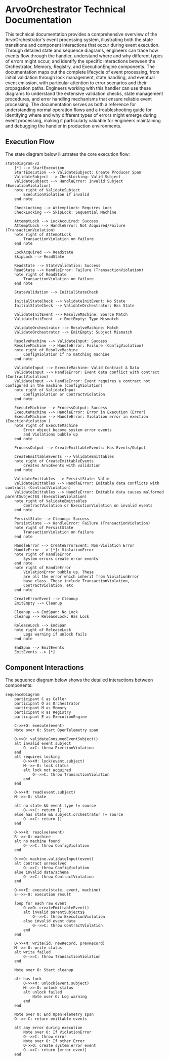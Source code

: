 # ArvoOrchestrator Technical Documentation

This technical documentation provides a comprehensive overview of the ArvoOrchestrator's event processing system, illustrating both the state transitions and component interactions that occur during event execution. Through detailed state and sequence diagrams, engineers can trace how events flow through the handler, understand where and why different types of errors might occur, and identify the specific interactions between the Orchestrator, Memory, Registry, and ExecutionEngine components. The documentation maps out the complete lifecycle of event processing, from initial validation through lock management, state handling, and eventual event emission, with particular attention to error scenarios and their propagation paths. Engineers working with this handler can use these diagrams to understand the extensive validation checks, state management procedures, and error handling mechanisms that ensure reliable event processing. The documentation serves as both a reference for understanding normal operation flows and a troubleshooting guide for identifying where and why different types of errors might emerge during event processing, making it particularly valuable for engineers maintaining and debugging the handler in production environments.

## Execution Flow

The state diagram below illustrates the core execution flow:

```mermaid
stateDiagram-v2
    [*] --> StartExecution
    StartExecution --> ValidateSubject: Create Producer Span
    ValidateSubject --> CheckLocking: Valid Subject
    ValidateSubject --> HandleError: Invalid Subject (ExecutionViolation)
    note right of ValidateSubject
        ExecutionViolation if invalid
    end note

    CheckLocking --> AttemptLock: Requires Lock
    CheckLocking --> SkipLock: Sequential Machine

    AttemptLock --> LockAcquired: Success
    AttemptLock --> HandleError: Not Acquired/Failure (TransactionViolation)
    note right of AttemptLock
        TransactionViolation on failure
    end note

    LockAcquired --> ReadState
    SkipLock --> ReadState

    ReadState --> StateValidation: Success
    ReadState --> HandleError: Failure (TransactionViolation)
    note right of ReadState
        TransactionViolation on failure
    end note

    StateValidation --> InitialStateCheck

    InitialStateCheck --> ValidateInitEvent: No State
    InitialStateCheck --> ValidateOrchestrator: Has State

    ValidateInitEvent --> ResolveMachine: Source Match
    ValidateInitEvent --> EmitEmpty: Type Mismatch

    ValidateOrchestrator --> ResolveMachine: Match
    ValidateOrchestrator --> EmitEmpty: Subject Mismatch

    ResolveMachine --> ValidateInput: Success
    ResolveMachine --> HandleError: Failure (ConfigViolation)
    note right of ResolveMachine
        ConfigViolation if no matching machine
    end note

    ValidateInput --> ExecuteMachine: Valid Contract & Data
    ValidateInput --> HandleError: Event data conflict with contract (ContractViolation)
    ValidateInput --> HandleError: Event requires a contract not configured in the machine (ConfigViolation)
    note right of ValidateInput
        ConfigViolation or ContractViolation
    end note

    ExecuteMachine --> ProcessOutput: Success
    ExecuteMachine --> HandleError: Error in Execution (Error)
    ExecuteMachine --> HandleError: Violation error in exection (ExectionViolation )
    note right of ExecuteMachine
        Error object become system error events
        and Violations bubble up
    end note

    ProcessOutput --> CreateEmittableEvents: Has Events/Output

    CreateEmittableEvents --> ValidateEmittables
    note right of CreateEmittableEvents
        Creates ArvoEvents with validation
    end note

    ValidateEmittables --> PersistState: Valid
    ValidateEmittables --> HandleError: Emitable data conflicts with contracts (ContractViolation)
    ValidateEmittables --> HandleError: Emitable data causes malformed parentSubject$$ (ExecutionViolation)
    note right of ValidateEmittables
        ContractViolation or ExecutionViolation on invalid events
    end note

    PersistState --> Cleanup: Success
    PersistState --> HandleError: Failure (TransactionViolation)
    note right of PersistState
        TransactionViolation on failure
    end note

    HandleError --> CreateErrorEvent: Non-Violation Error
    HandleError --> [*]: ViolationError
    note right of HandleError
        System errors create error events
    end note
    note right of HandleError
        ViolationError bubble up. These
        are all the error which inherit from ViolationError
        base class. These include TransactionViolation,
        ContractViolation, etc
    end note

    CreateErrorEvent --> Cleanup
    EmitEmpty --> Cleanup

    Cleanup --> EndSpan: No Lock
    Cleanup --> ReleaseLock: Has Lock

    ReleaseLock --> EndSpan
    note right of ReleaseLock
        Logs warning if unlock fails
    end note

    EndSpan --> EmitEvents
    EmitEvents --> [*]
```

## Component Interactions

The sequence diagram below shows the detailed interactions between components:

```mermaid
sequenceDiagram
    participant C as Caller
    participant O as Orchestrator
    participant M as Memory
    participant R as Registry
    participant E as ExecutionEngine

    C->>+O: execute(event)    
    Note over O: Start OpenTelemetry span
    
    O->>O: validateConsumedEventSubject()
    alt invalid event subject
        O-->>C: throw ExectionViolation
    end
    alt requires locking
        O->>+M: lock(event.subject)
        M-->>-O: lock status
        alt lock not acquired
            O-->>C: throw TransactionViolation
        end
    end
    
    O->>+M: read(event.subject)
    M-->>-O: state
    
    alt no state && event.type != source
        O-->>C: return []
    else has state && subject.orchestrator != source
        O-->>C: return []
    end
    
    O->>+R: resolve(event)
    R-->>-O: machine
    alt no machine found
        O-->>C: throw ConfigViolation
    end
    
    O->>O: machine.validateInput(event)
    alt contract unresolved
        O-->>C: throw ConfigViolation
    else invalid data/schema
        O-->>C: throw ContractViolation
    end
    
    O->>+E: execute(state, event, machine)
    E-->>-O: execution result
    
    loop for each raw event
        O->>O: createEmittableEvent()
        alt invalid parentSubject$$
            O-->>C: throw ExecutionViolation
        else invalid event data
            O-->>C: throw ContractViolation
        end
    end
    
    O->>+M: write(id, newRecord, prevRecord)
    M-->>-O: write status
    alt write failed
        O-->>C: throw TransactionViolation
    end
    
    Note over O: Start cleanup
    
    alt has lock
        O->>+M: unlock(event.subject)
        M-->>-O: unlock status
        alt unlock failed
            Note over O: Log warning
        end
    end
    
    Note over O: End OpenTelemetry span
    O-->>-C: return emittable events
    
    alt any error during execution
        Note over O: If ViolationError
        O-->>C: throw error
        Note over O: If other Error
        O->>O: create system error event
        O-->>C: return [error event]
    end
```